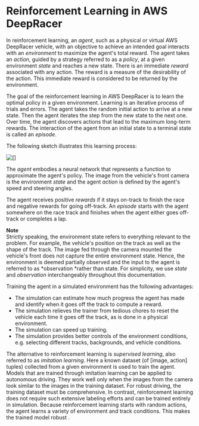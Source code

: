 # Reinforcement Learning in AWS DeepRacer<a name="deepracer-how-it-works-overview-reinforcement-learning"></a>

 In reinforcement learning, an *agent*, such as a physical or virtual AWS DeepRacer vehicle, with an objective to achieve an intended goal interacts with an *environment* to maximize the agent's total reward\. The agent takes an *action*, guided by a strategy referred to as a *policy*, at a given environment *state* and reaches a new state\. There is an immediate *reward* associated with any action\. The reward is a measure of the desirability of the action\. This immediate reward is considered to be returned by the environment\. 

The goal of the reinforcement learning in AWS DeepRacer is to learn the optimal policy in a given environment\. Learning is an iterative process of trials and errors\. The agent takes the random initial action to arrive at a new state\. Then the agent iterates the step from the new state to the next one\. Over time, the agent discovers actions that lead to the maximum long\-term rewards\. The interaction of the agent from an initial state to a terminal state is called an *episode*\.

The following sketch illustrates this learning process: 

 

![\[\]](http://docs.aws.amazon.com/deepracer/latest/developerguide/images/deepracer-reinforcement-learning-overview.png)

The *agent* embodies a neural network that represents a function to approximate the agent's policy\. The image from the vehicle's front camera is the environment *state* and the agent *action* is defined by the agent's speed and steering angles\. 

The agent receives positive *rewards* if it stays on\-track to finish the race and negative rewards for going off\-track\. An *episode* starts with the agent somewhere on the race track and finishes when the agent either goes off\-track or completes a lap\.

**Note**  
 Strictly speaking, the environment state refers to everything relevant to the problem\. For example, the vehicle's position on the track as well as the shape of the track\. The image fed through the camera mounted the vehicle's front does not capture the entire environment state\. Hence, the environment is deemed partially observed and the input to the agent is referred to as *observation *rather than state\. For simplicity, we use *state* and *observation* interchangeably throughout this documentation\. 

Training the agent in a simulated environment has the following advantages:
+  The simulation can estimate how much progress the agent has made and identify when it goes off the track to compute a reward\. 
+  The simulation relieves the trainer from tedious chores to reset the vehicle each time it goes off the track, as is done in a physical environment\.
+  The simulation can speed up training\. 
+  The simulation provides better controls of the environment conditions, e\.g\. selecting different tracks, backgrounds, and vehicle conditions\. 

The alternative to reinforcement learning is *supervised learning*, also referred to as *imitation learning*\. Here a known dataset \(of \[image, action\] tuples\) collected from a given environment is used to train the agent\. Models that are trained through imitation learning can be applied to autonomous driving\. They work well only when the images from the camera look similar to the images in the training dataset\. For robust driving, the training dataset must be comprehensive\. In contrast, reinforcement learning does not require such extensive labeling efforts and can be trained entirely in simulation\. Because reinforcement learning starts with random actions, the agent learns a variety of environment and track conditions\. This makes the trained model robust \.